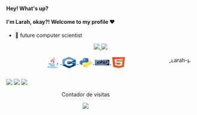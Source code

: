 #### Hey! What's up?  
#### I'm Larah, okay?! Welcome to my profile ❤ 

- 🌱 future computer scientist

<div align="center">
  <a href="https://github.com/Larahhh">
  <img height="180em" src="https://github-readme-stats.vercel.app/api?username=Larahhh&show_icons=true&theme=dracula&include_all_commits=true&count_private=true"/>
  <img height="180em" src="https://github-readme-stats.vercel.app/api/top-langs/?username=Larahhh&layout=compact&langs_count=7&theme=dracula"/>
</div>
<div style="display: inline_block" align="center"></br>

  
  <img align="center" alt="Larah-HTML" height="30" width="40" src="https://raw.githubusercontent.com/devicons/devicon/master/icons/java/java-original.svg">
  <img align="center" alt="Larah-HTML" height="30" width="40" src="https://raw.githubusercontent.com/devicons/devicon/master/icons/cplusplus/cplusplus-original.svg">
  <img align="center" alt="Larah-Python" height="30" width="40" src="https://raw.githubusercontent.com/devicons/devicon/master/icons/python/python-original.svg">
  <img align="center" alt="Larah-HTML" height="30" width="40" src="https://raw.githubusercontent.com/devicons/devicon/master/icons/php/php-original.svg">
  <img align="center" alt="Larah-HTML" height="30" width="40" src="https://raw.githubusercontent.com/devicons/devicon/master/icons/html5/html5-original.svg">
 
  
  <img align="right" alt="Larah-pic" height="150" style="border-radius:50px;" src="https://media.discordapp.net/attachments/639956127056134178/890373478988013628/Publicacoes_Instagram_1_1.png?width=676&height=676">
</div>
  
  ##
 
<div> 

  <a href="https://instagram.com/larahlima_" target="_blank"><img src="https://img.shields.io/badge/-Instagram-%23E4405F?style=for-the-badge&logo=instagram&logoColor=white" target="_blank"></a>
  <a href = "mailto:limalarah59@gmail.com"><img src="https://img.shields.io/badge/-Gmail-%23333?style=for-the-badge&logo=gmail&logoColor=white" target="_blank"></a>
  <a href="https://www.linkedin.com/in/larah-beatriz-vasconcelos-5b06651b9/" target="_blank"><img src="https://img.shields.io/badge/-LinkedIn-%230077B5?style=for-the-badge&logo=linkedin&logoColor=white" target="_blank"></a> 
 
<p align="center"> Contador de visitas </p>
<p align="center">   <img alingn="center" src="https://profile-counter.glitch.me/JLCostaa/count.svg" /></p>

 
</div>

